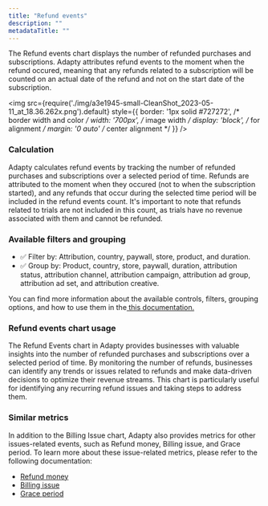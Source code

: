 ```yaml
---
title: "Refund events"
description: ""
metadataTitle: ""
---
```


The Refund events chart displays the number of refunded purchases and subscriptions. Adapty attributes refund events to the moment when the refund occured, meaning that any refunds related to a subscription will be counted on an actual date of the refund and not on the start date of the subscription.


<img
  src={require('./img/a3e1945-small-CleanShot_2023-05-11_at_18.36.262x.png').default}
  style={{
    border: '1px solid #727272', /* border width and color */
    width: '700px', /* image width */
    display: 'block', /* for alignment */
    margin: '0 auto' /* center alignment */
  }}
/>





### Calculation

Adapty calculates refund events by tracking the number of refunded purchases and subscriptions over a selected period of time. Refunds are attributed to the moment when they occured (not to when the subscription started), and any refunds that occur during the selected time period will be included in the refund events count. It's important to note that refunds related to trials are not included in this count, as trials have no revenue associated with them and cannot be refunded.

### Available filters and grouping

- ✅ Filter by: Attribution, country, paywall, store, product, and duration. 
- ✅ Group by: Product, country, store, paywall, duration, attribution status, attribution channel, attribution campaign, attribution ad group, attribution ad set, and attribution creative.

You can find more information about the available controls, filters, grouping options, and how to use them in the[ this documentation.](controls-filters-grouping-compare-proceeds)

### Refund events chart usage

The Refund Events chart in Adapty provides businesses with valuable insights into the number of refunded purchases and subscriptions over a selected period of time. By monitoring the number of refunds, businesses can identify any trends or issues related to refunds and make data-driven decisions to optimize their revenue streams. This chart is particularly useful for identifying any recurring refund issues and taking steps to address them.

### Similar metrics

In addition to the Billing Issue chart, Adapty also provides metrics for other issues-related events, such as Refund money, Billing issue, and Grace period. To learn more about these issue-related metrics, please refer to the following documentation:

- [Refund money](refund-money)
- [Billing issue](billing-issue)
- [Grace period](grace-period)